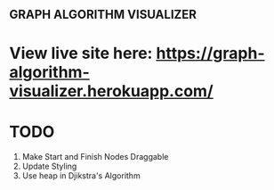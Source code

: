 ## GRAPH ALGORITHM VISUALIZER

# View live site here: https://graph-algorithm-visualizer.herokuapp.com/

# TODO
1. Make Start and Finish Nodes Draggable
2. Update Styling
3. Use heap in Djikstra's Algorithm